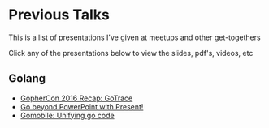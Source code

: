 Previous Talks
==============

This is a list of presentations I've given at meetups and other get-togethers

Click any of the presentations below to view the slides, pdf's, videos, etc

Golang
------

* [GopherCon 2016 Recap: GoTrace](http://go-talks.appspot.com/github.com/falafelizer/talks/tree/master/go/3_gotrace/gotrace.slide)
* [Go beyond PowerPoint with Present!](https://github.com/falafelizer/talks/blob/master/go/2_present/go-present.slide)
* [Gomobile: Unifying go code](github.com/falafelizer/talks/blob/master/go/1_gomobile/slides.slide)
